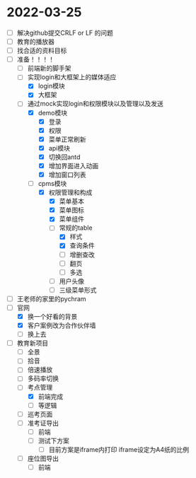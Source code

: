 # 2022-03-25
 - [ ] 解决github提交CRLF or LF 的问题
 - [ ] 教育的播放器
 - [ ] 找合适的资料目标
 - [ ] 准备！！！！
   - [ ] 前端新的脚手架
   - [ ] 实现login和大框架上的媒体适应
     - [x] login模块
     - [x] 大框架
   - [ ] 通过mock实现login和权限模块以及管理以及发送
     - [x] demo模块
       - [x] 登录
       - [x] 权限
       - [x] 菜单正常刷新
       - [x] api模块
       - [x] 切换回antd
       - [x] 增加界面进入动画
       - [x] 增加窗口列表
     - [ ] cpms模块
       - [x] 权限管理和构成
         - [x] 菜单基本
         - [x] 菜单图标
         - [x] 菜单组件
         - [ ] 常规的table
           - [x] 样式
           - [x] 查询条件
           - [ ] 增删查改
           - [ ] 翻页
           - [ ] 多选
         - [ ] 用户头像
         - [ ] 三级菜单形式
 - [ ] 王老师的家里的pychram
 - [ ] 官网
   - [x]  换一个好看的背景
   - [x]  客户案例改为合作伙伴墙
   - [ ]  换上去
 - [ ] 教育新项目
   - [ ] 全景
   - [ ] 拾音
   - [ ] 倍速播放
   - [ ] 多码率切换
   - [ ] 考点管理
     - [x] 前端完成
     - [ ] 等逻辑
   - [ ] 巡考页面
   - [ ] 准考证导出
     - [ ] 前端
     - [ ] 测试下方案
       - [ ] 目前方案是iframe内打印 iframe设定为A4纸的比例
   - [ ] 座位图导出
     - [ ] 前端